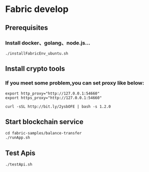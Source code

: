 # Fabric develop 

## Prerequisites
### Install docker、golang、node.js...
```
./installFabricEnv_ubuntu.sh
```
## Install crypto tools
### If you meet some problem,you can set proxy like below:
```
export http_proxy="http://127.0.0.1:54660"
export https_proxy="http://127.0.0.1:54660"
```
```
curl -sSL http://bit.ly/2ysbOFE | bash -s 1.2.0
```
## Start blockchain service
```
cd fabric-samples/balance-transfer
./runApp.sh
```

## Test Apis

```
./testApi.sh
```
